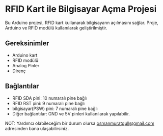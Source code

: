 # RFID Kart ile Bilgisayar Açma Projesi
Bu Arduino projesi, RFID kart kullanarak bilgisayarın açılmasını sağlar. Proje, Arduino ve RFID modülü kullanılarak geliştirilmiştir.

## Gereksinimler

- Arduino kart
- RFID modülü
- Analog Pinler
- Direnç

## Bağlantılar

- RFID SDA pini: 10 numaralı pine bağlı
- RFID RST pini: 9 numaralı pine bağlı
- bilgisayar(PSW) pini: 7 numaralı pine bağlı
- Diğer bağlantılar: GND ve 5V pinleri kullanılarak yapılabilir.

NOT: Yardımcı olabileceğim bir durum olursa osmanmuratgull@gmail.com adresinden bana ulaşabilirsiniz.
